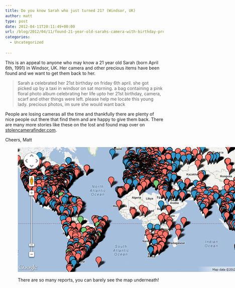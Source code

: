 ```yaml
---
title: Do you know Sarah who just turned 21? (Windsor, UK)
author: matt
type: post
date: 2012-04-11T20:11:49+00:00
url: /blog/2012/04/11/found-21-year-old-sarahs-camera-with-birthday-presents/
categories:
  - Uncategorized

---
```

This is an appeal to anyone who may know a 21 year old Sarah (born April 6th, 1991) in Windsor, UK. Her camera and other precious items have been found and we want to get them back to her.

> Sarah a celebrated her 21st birthday on friday 6th april. she got picked up by a taxi in windsor on sat morning. a bag containing a pink floral photo album celebrating her life upto her 21st birthday, camera, scarf and other things were left. please help me locate this young lady. precious photos, im sure she would want back

People are losing cameras all the time and thankfully there are plenty of nice people out there that find them and are happy to give them back. There are many more stories like these on the lost and found map over on [stolencamerafinder.com][1].

Cheers, Matt<figure id="attachment_408" aria-describedby="caption-attachment-408" style="width: 860px" class="wp-caption alignnone">

[![](/wp-content/uploads/2012/04/lostandfoundmap.png)][2]<figcaption id="caption-attachment-408" class="wp-caption-text">There are so many reports, you can barely see the map underneath!</figcaption></figure>

 [1]: http://www.stolencamerafinder.com/lostandfound.jsp "stolen camera finder"
 [2]: http://www.stolencamerafinder.com/lostandfound.jsp